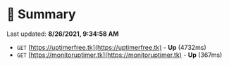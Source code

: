 # 📖 Summary
Last updated: **8/26/2021, 9:34:58 AM**

- `GET` [https://uptimerfree.tk](https://uptimerfree.tk) - **Up** (4732ms)
- `GET` [https://monitoruptimer.tk](https://monitoruptimer.tk) - **Up** (367ms)
